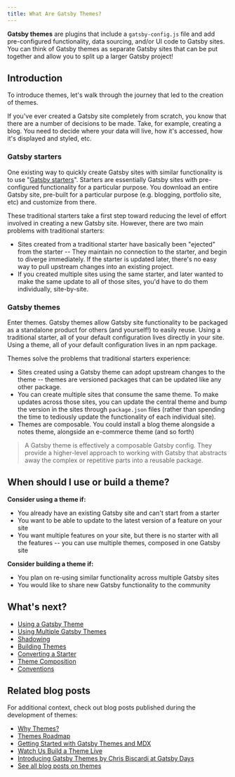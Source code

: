 ```yaml
---
title: What Are Gatsby Themes?
---
```


**Gatsby themes** are plugins that include a `gatsby-config.js` file and add pre-configured functionality, data sourcing, and/or UI code to Gatsby sites. You can think of Gatsby themes as separate Gatsby sites that can be put together and allow you to split up a larger Gatsby project!

## Introduction

To introduce themes, let's walk through the journey that led to the creation of themes.

If you've ever created a Gatsby site completely from scratch, you know that there are a number of decisions to be made. Take, for example, creating a blog. You need to decide where your data will live, how it's accessed, how it's displayed and styled, etc.

### Gatsby starters

One existing way to quickly create Gatsby sites with similar functionality is to use "[Gatsby starters](/docs/starters)". Starters are essentially Gatsby sites with pre-configured functionality for a particular purpose. You download an entire Gatsby site, pre-built for a particular purpose (e.g. blogging, portfolio site, etc) and customize from there.

These traditional starters take a first step toward reducing the level of effort involved in creating a new Gatsby site. However, there are two main problems with traditional starters:

- Sites created from a traditional starter have basically been "ejected" from the starter -- They maintain no connection to the starter, and begin to diverge immediately. If the starter is updated later, there's no easy way to pull upstream changes into an existing project.
- If you created multiple sites using the same starter, and later wanted to make the same update to all of those sites, you'd have to do them individually, site-by-site.

### Gatsby themes

Enter themes. Gatsby themes allow Gatsby site functionality to be packaged as a standalone product for others (and yourself!) to easily reuse. Using a traditional starter, all of your default configuration lives directly in your site. Using a theme, all of your default configuration lives in an npm package.

Themes solve the problems that traditional starters experience:

- Sites created using a Gatsby theme can adopt upstream changes to the theme -- themes are versioned packages that can be updated like any other package.
- You can create multiple sites that consume the same theme. To make updates across those sites, you can update the central theme and bump the version in the sites through `package.json` files (rather than spending the time to tediously update the functionality of each individual site).
- Themes are composable. You could install a blog theme alongside a notes theme, alongside an e-commerce theme (and so forth)

> A Gatsby theme is effectively a composable Gatsby config. They provide a higher-level approach to working with Gatsby that abstracts away the complex or repetitive parts into a reusable package.

## When should I use or build a theme?

**Consider using a theme if:**

- You already have an existing Gatsby site and can't start from a starter
- You want to be able to update to the latest version of a feature on your site
- You want multiple features on your site, but there is no starter with all the features -- you can use multiple themes, composed in one Gatsby site

**Consider building a theme if:**

- You plan on re-using similar functionality across multiple Gatsby sites
- You would like to share new Gatsby functionality to the community

## What's next?

- [Using a Gatsby Theme](/docs/themes/using-a-gatsby-theme)
- [Using Multiple Gatsby Themes](/docs/themes/using-multiple-gatsby-themes)
- [Shadowing](/docs/themes/shadowing)
- [Building Themes](/docs/themes/building-themes)
- [Converting a Starter](/docs/themes/converting-a-starter)
- [Theme Composition](/docs/themes/theme-composition)
- [Conventions](/docs/themes/conventions)

## Related blog posts

For additional context, check out blog posts published during the development of themes:

- [Why Themes?](/blog/2019-01-31-why-themes)
- [Themes Roadmap](/blog/2019-03-11-gatsby-themes-roadmap)
- [Getting Started with Gatsby Themes and MDX](/blog/2019-02-26-getting-started-with-gatsby-themes)
- [Watch Us Build a Theme Live](/blog/2019-02-11-gatsby-themes-livestream-and-example)
- [Introducing Gatsby Themes by Chris Biscardi at Gatsby Days](https://www.gatsbyjs.com/gatsby-days-themes-chris)
- [See all blog posts on themes](/blog/tags/themes)
